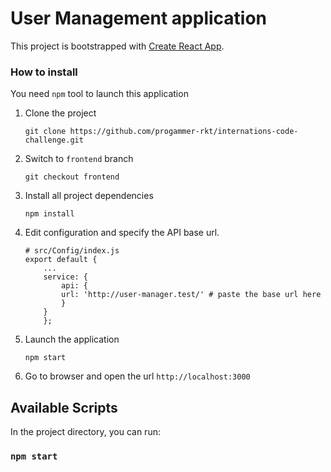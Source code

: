# User Management application

This project is bootstrapped with [Create React App](https://github.com/facebook/create-react-app).

### How to install

You need `npm` tool to launch this application

1. Clone the project
    ```
    git clone https://github.com/progammer-rkt/internations-code-challenge.git
    ```
2. Switch to `frontend` branch
    ```
    git checkout frontend
    ```
3. Install all project dependencies
    ```
    npm install
    ```
4. Edit configuration and specify the API base url.
    ```
    # src/Config/index.js
    export default {
        ...
        service: {
            api: {
            url: 'http://user-manager.test/' # paste the base url here
            }
        }
        };
    ```
5. Launch the application
    ```
    npm start
    ```
6. Go to browser and open the url `http://localhost:3000`

## Available Scripts

In the project directory, you can run:

### `npm start`
